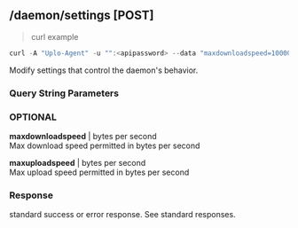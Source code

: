 ## /daemon/settings [POST]
> curl example

```go
curl -A "Uplo-Agent" -u "":<apipassword> --data "maxdownloadspeed=1000000&maxuploadspeed=20000" "localhost:8480/daemon/settings"
```

Modify settings that control the daemon's behavior.

### Query String Parameters
### OPTIONAL
**maxdownloadspeed** | bytes per second  
Max download speed permitted in bytes per second

**maxuploadspeed** | bytes per second  
Max upload speed permitted in bytes per second

### Response
standard success or error response. See standard responses.